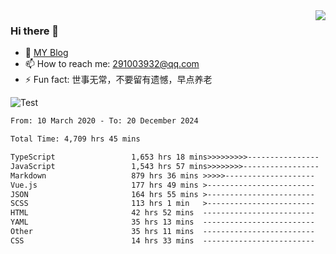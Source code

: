 <img align='right' src='https://github-readme-stats.vercel.app/api?username=niaogege&show_icons=true&theme=radical'/>

### Hi there 👋

- 🌱 [MY Blog](https://bythewayer.com/)
- 📫 How to reach me: 291003932@qq.com
- ⚡ Fun fact:  世事无常，不要留有遗憾，早点养老

![Test](https://github-readme-stats.vercel.app/api/top-langs/?username=niaogege&layout=compact)

<!--START_SECTION:waka-->

```txt
From: 10 March 2020 - To: 20 December 2024

Total Time: 4,709 hrs 45 mins

TypeScript                 1,653 hrs 18 mins>>>>>>>>>----------------   35.10 %
JavaScript                 1,543 hrs 57 mins>>>>>>>>-----------------   32.78 %
Markdown                   879 hrs 36 mins >>>>>--------------------   18.68 %
Vue.js                     177 hrs 49 mins >------------------------   03.78 %
JSON                       164 hrs 55 mins >------------------------   03.50 %
SCSS                       113 hrs 1 min   >------------------------   02.40 %
HTML                       42 hrs 52 mins  -------------------------   00.91 %
YAML                       35 hrs 13 mins  -------------------------   00.75 %
Other                      35 hrs 11 mins  -------------------------   00.75 %
CSS                        14 hrs 33 mins  -------------------------   00.31 %
```

<!--END_SECTION:waka-->
